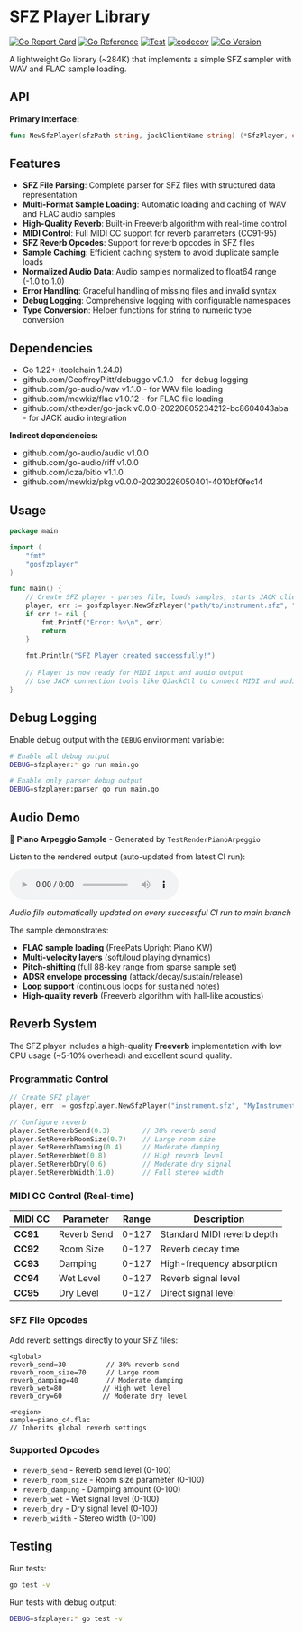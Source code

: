 # SFZ Player Library

[![Go Report Card](https://goreportcard.com/badge/github.com/GeoffreyPlitt/gosfzplayer)](https://goreportcard.com/report/github.com/GeoffreyPlitt/gosfzplayer)
[![Go Reference](https://pkg.go.dev/badge/github.com/GeoffreyPlitt/gosfzplayer.svg)](https://pkg.go.dev/github.com/GeoffreyPlitt/gosfzplayer)
[![Test](https://github.com/GeoffreyPlitt/gosfzplayer/workflows/Test/badge.svg)](https://github.com/GeoffreyPlitt/gosfzplayer/actions?query=workflow%3ATest)
[![codecov](https://codecov.io/gh/GeoffreyPlitt/gosfzplayer/branch/main/graph/badge.svg)](https://codecov.io/gh/GeoffreyPlitt/gosfzplayer)
[![Go Version](https://img.shields.io/github/go-mod/go-version/GeoffreyPlitt/gosfzplayer)](https://github.com/GeoffreyPlitt/gosfzplayer)

A lightweight Go library (~284K) that implements a simple SFZ sampler with WAV and FLAC sample loading.

## API

**Primary Interface:**
```go
func NewSfzPlayer(sfzPath string, jackClientName string) (*SfzPlayer, error)
```


## Features

- **SFZ File Parsing**: Complete parser for SFZ files with structured data representation
- **Multi-Format Sample Loading**: Automatic loading and caching of WAV and FLAC audio samples
- **High-Quality Reverb**: Built-in Freeverb algorithm with real-time control
- **MIDI Control**: Full MIDI CC support for reverb parameters (CC91-95)
- **SFZ Reverb Opcodes**: Support for reverb opcodes in SFZ files
- **Sample Caching**: Efficient caching system to avoid duplicate sample loads
- **Normalized Audio Data**: Audio samples normalized to float64 range (-1.0 to 1.0)
- **Error Handling**: Graceful handling of missing files and invalid syntax
- **Debug Logging**: Comprehensive logging with configurable namespaces
- **Type Conversion**: Helper functions for string to numeric type conversion


## Dependencies

- Go 1.22+ (toolchain 1.24.0)
- github.com/GeoffreyPlitt/debuggo v0.1.0 - for debug logging
- github.com/go-audio/wav v1.1.0 - for WAV file loading  
- github.com/mewkiz/flac v1.0.12 - for FLAC file loading
- github.com/xthexder/go-jack v0.0.0-20220805234212-bc8604043aba - for JACK audio integration

**Indirect dependencies:**
- github.com/go-audio/audio v1.0.0
- github.com/go-audio/riff v1.0.0
- github.com/icza/bitio v1.1.0
- github.com/mewkiz/pkg v0.0.0-20230226050401-4010bf0fec14

## Usage

```go
package main

import (
    "fmt"
    "gosfzplayer"
)

func main() {
    // Create SFZ player - parses file, loads samples, starts JACK client
    player, err := gosfzplayer.NewSfzPlayer("path/to/instrument.sfz", "MyInstrument")
    if err != nil {
        fmt.Printf("Error: %v\n", err)
        return
    }
    
    fmt.Println("SFZ Player created successfully!")
    
    // Player is now ready for MIDI input and audio output
    // Use JACK connection tools like QJackCtl to connect MIDI and audio
}
```

## Debug Logging

Enable debug output with the `DEBUG` environment variable:

```bash
# Enable all debug output
DEBUG=sfzplayer:* go run main.go

# Enable only parser debug output  
DEBUG=sfzplayer:parser go run main.go
```

## Audio Demo

🎵 **Piano Arpeggio Sample** - Generated by `TestRenderPianoArpeggio`

Listen to the rendered output (auto-updated from latest CI run):

<audio controls>
  <source src="https://geoffreyplitt.github.io/gosfzplayer/piano_arpeggio.wav" type="audio/wav">
  Your browser does not support the audio element.
  <a href="https://geoffreyplitt.github.io/gosfzplayer/piano_arpeggio.wav">Download piano_arpeggio.wav</a>
</audio>

*Audio file automatically updated on every successful CI run to main branch*

The sample demonstrates:
- **FLAC sample loading** (FreePats Upright Piano KW)
- **Multi-velocity layers** (soft/loud playing dynamics)  
- **Pitch-shifting** (full 88-key range from sparse sample set)
- **ADSR envelope processing** (attack/decay/sustain/release)
- **Loop support** (continuous loops for sustained notes)
- **High-quality reverb** (Freeverb algorithm with hall-like acoustics)

## Reverb System

The SFZ player includes a high-quality **Freeverb** implementation with low CPU usage (~5-10% overhead) and excellent sound quality.

### Programmatic Control

```go
// Create SFZ player
player, err := gosfzplayer.NewSfzPlayer("instrument.sfz", "MyInstrument")

// Configure reverb
player.SetReverbSend(0.3)        // 30% reverb send
player.SetReverbRoomSize(0.7)    // Large room size  
player.SetReverbDamping(0.4)     // Moderate damping
player.SetReverbWet(0.8)         // High reverb level
player.SetReverbDry(0.6)         // Moderate dry signal
player.SetReverbWidth(1.0)       // Full stereo width
```

### MIDI CC Control (Real-time)

| MIDI CC | Parameter | Range | Description |
|---------|-----------|-------|-------------|
| **CC91** | Reverb Send | 0-127 | Standard MIDI reverb depth |
| **CC92** | Room Size | 0-127 | Reverb decay time |
| **CC93** | Damping | 0-127 | High-frequency absorption |
| **CC94** | Wet Level | 0-127 | Reverb signal level |
| **CC95** | Dry Level | 0-127 | Direct signal level |

### SFZ File Opcodes

Add reverb settings directly to your SFZ files:

```sfz
<global>
reverb_send=30          // 30% reverb send
reverb_room_size=70     // Large room
reverb_damping=40       // Moderate damping
reverb_wet=80          // High wet level
reverb_dry=60          // Moderate dry level

<region>
sample=piano_c4.flac
// Inherits global reverb settings
```

### Supported Opcodes

- `reverb_send` - Reverb send level (0-100)
- `reverb_room_size` - Room size parameter (0-100)  
- `reverb_damping` - Damping amount (0-100)
- `reverb_wet` - Wet signal level (0-100)
- `reverb_dry` - Dry signal level (0-100)
- `reverb_width` - Stereo width (0-100)

## Testing

Run tests:
```bash
go test -v
```

Run tests with debug output:
```bash
DEBUG=sfzplayer:* go test -v
```

